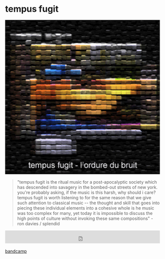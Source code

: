 # tempus fugit

![tempusfugit](image/tempusfugit.jpg)

> "tempus fugit is the ritual music for a post-apocalyptic society which has
> descended into savagery in the bombed-out streets of new york. you're probably
> asking, if the music is this harsh, why should i care? tempus fugit is worth
> listening to for the same reason that we give such attention to classical
> music -- the thought and skill that goes into piecing these individual
> elements into a cohesive whole is he music was too complex for many, yet today
> it is impossible to discuss the high points of culture without invoking these
> same compositions" - ron davies / splendid

<iframe style="border: 0; width: 100%; height: 42px;" src="https://bandcamp.com/EmbeddedPlayer/album=68375666/size=small/bgcol=333333/linkcol=ffffff/track=3709373179/transparent=true/" seamless><a href="https://tfugit.bandcamp.com/album/drinking-songs-for-vacuum-cleaners">Drinking songs for vacuum cleaners de Tempus Fugit</a></iframe>

[bandcamp](https://tfugit.bandcamp.com/)
